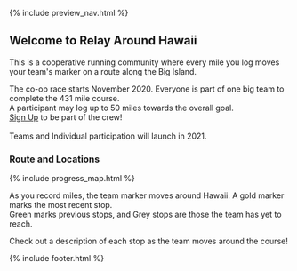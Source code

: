 {% include preview_nav.html %}


## Welcome to Relay Around Hawaii

This is a cooperative running community where every mile you log moves your team's marker on a route along the Big Island.

The co-op race starts November 2020. Everyone is part of one big team to complete the 431 mile course. <br/>
A participant may log up to 50 miles towards the overall goal.<br/>
[Sign Up](./register) to be part of the crew!
<br/><br/>
Teams and Individual participation will launch in 2021.

### Route and Locations

{% include progress_map.html %}

As you record miles, the team marker moves around Hawaii. A gold marker marks the most recent stop. <br/>
Green marks previous stops, and Grey stops are those the team has yet to reach.

Check out a description of each stop as the team moves around the course!

{% include footer.html %}    

